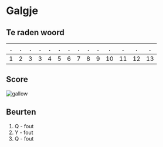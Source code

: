 # Galgje

## Te raden woord

|.|.|.|.|.|.|.|.|.|.|.|.|.|.|
|-|-|-|-|-|-|-|-|-|-|-|-|-|-|
|1|2|3|3|4|5|6|7|8|9|10|11|12|13|

## Score
![gallow](./images/4.png)

## Beurten
1. Q - fout
2. Y - fout
3. Q - fout